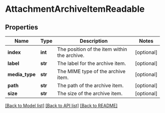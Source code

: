 # AttachmentArchiveItemReadable

## Properties
Name | Type | Description | Notes
------------ | ------------- | ------------- | -------------
**index** | **int** | The position of the item within the archive. | [optional] 
**label** | **str** | The label for the archive item. | [optional] 
**media_type** | **str** | The MIME type of the archive item. | [optional] 
**path** | **str** | The path of the archive item. | [optional] 
**size** | **str** | The size of the archive item. | [optional] 

[[Back to Model list]](../README.md#documentation-for-models) [[Back to API list]](../README.md#documentation-for-api-endpoints) [[Back to README]](../README.md)

